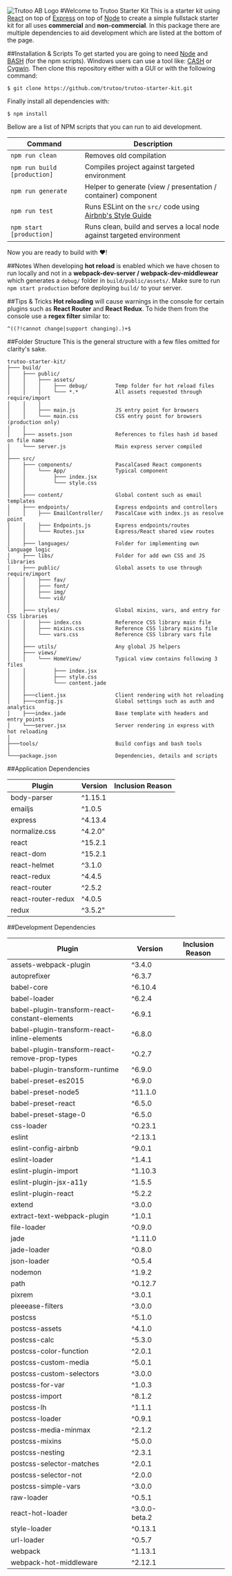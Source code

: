 ![Trutoo AB Logo](https://drive.google.com/uc?export=view&id=0B5KlDmyjVFzZTlJrZmJKeXMyMEk)
#Welcome to Trutoo Starter Kit
This is a starter kit using [React](https://facebook.github.io/react/) on top of [Express](http://expressjs.com/) on top of [Node](https://nodejs.org/en/) to create a simple fullstack starter kit for all uses **commercial** and **non-commercial**. In this package there are multiple dependencies to aid development which are listed at the bottom of the page.

##Installation & Scripts
To get started you are going to need [Node](https://nodejs.org/en/) and [BASH](https://en.wikipedia.org/wiki/Bash_(Unix_shell)) (for the npm scripts). Windows users can use a tool like: [CASH](https://github.com/dthree/cash) or [Cygwin](https://www.cygwin.com/). Then clone this repository either with a GUI or with the following command:

	$ git clone https://github.com/trutoo/trutoo-starter-kit.git

Finally install all dependencies with:

	$ npm install

Bellow are a list of NPM scripts that you can run to aid development.

|Command|Description|
|---|---|
|`npm run clean`|Removes old compilation|
|`npm run build [production]`|Compiles project against targeted environment|
|`npm run generate`|Helper to generate (view / presentation / container) component|
|`npm run test`|Runs ESLint on the `src/` code using [Airbnb's Style Guide](https://github.com/airbnb/javascript)|
|`npm start [production]`|Runs clean, build and serves a local node against targeted environment|

Now you are ready to build with ❤!

##Notes
When developing **hot reload** is enabled which we have chosen to run locally and not in a **webpack-dev-server / webpack-dev-middlewear** which generates a `debug/` folder in `build/public/assets/`. Make sure to run `npm start production` before deploying `build/` to your server.

##Tips & Tricks
**Hot reloading** will cause warnings in the console for certain plugins such as **React Router** and **React Redux**. To hide them from the console use a **regex filter** similar to:

	^((?!cannot change|support changing).)+$

##Folder Structure
This is the general structure with a few files omitted for clarity's sake.

	trutoo-starter-kit/
	├─── build/
	│    ├─── public/
	│    │    ├─── assets/
	│    │    │    ├─── debug/         Temp folder for hot reload files
	│    │    │    └─── *.*            All assets requested through require/import
	│    │    │
	│    │    ├─── main.js             JS entry point for browsers
	│    │    └─── main.css            CSS entry point for browsers (production only)
	│    │   
	│    ├─── assets.json              References to files hash id based on file name
	│    └─── server.js                Main express server compiled
	│
	├─── src/
	│    ├─── components/              PascalCased React components
	│    │    └─── App/                Typical component
	│    │         ├─── index.jsx
	│    │         └─── style.css
	│    │
	│    ├─── content/                 Global content such as email templates
	│    ├─── endpoints/               Express endpoints and controllers
	│    │    ├─── EmailController/    PascalCase with index.js as resolve point
	│    │    ├─── Endpoints.js        Express endpoints/routes
	│    │    └─── Routes.jsx          Express/React shared view routes
	│    │
	│    ├─── languages/               Folder for implementing own language logic
	│    ├─── libs/                    Folder for add own CSS and JS libraries
	│    ├─── public/                  Global assets to use through require/import
	│    │    ├─── fav/
	│    │    ├─── font/
	│    │    ├─── img/
	│    │    └─── vid/
	│    │
	│    ├─── styles/                  Global mixins, vars, and entry for CSS libraries
	│    │    ├─── index.css           Reference CSS library main file
	│    │    ├─── mixins.css          Reference CSS library mixins file
	│    │    └─── vars.css            Reference CSS library vars file
	│    │
	│    ├─── utils/                   Any global JS helpers
	│    ├─── views/
	│    │    └─── HomeView/           Typical view contains following 3 files
	│    │         ├─── index.jsx
	│    │         ├─── style.css
	│    │         └─── content.jade
	│    │
	│    ├───client.jsx                Client rendering with hot reloading
	│    ├───config.js                 Global settings such as auth and analytics
	│    ├───index.jade                Base template with headers and entry points
	│    └───server.jsx                Server rendering in express with hot reloading
	│
	├───tools/                         Build configs and bash tools
	│
	└───package.json                   Dependencies, details and scripts

##Application Dependencies

|Plugin|Version|Inclusion Reason|
|---|---|---|
|body-parser|^1.15.1||
|emailjs|^1.0.5||
|express|^4.13.4||
|normalize.css|^4.2.0"||
|react|^15.2.1||
|react-dom|^15.2.1||
|react-helmet|^3.1.0||
|react-redux|^4.4.5||
|react-router|^2.5.2||
|react-router-redux|^4.0.5||
|redux|^3.5.2"||

##Development Dependencies

|Plugin|Version|Inclusion Reason|
|---|---|---|
|assets-webpack-plugin|^3.4.0||
|autoprefixer|^6.3.7||
|babel-core|^6.10.4||
|babel-loader|^6.2.4||
|babel-plugin-transform-react-constant-elements|^6.9.1||
|babel-plugin-transform-react-inline-elements|^6.8.0||
|babel-plugin-transform-react-remove-prop-types|^0.2.7||
|babel-plugin-transform-runtime|^6.9.0||
|babel-preset-es2015|^6.9.0||
|babel-preset-node5|^11.1.0||
|babel-preset-react|^6.5.0||
|babel-preset-stage-0|^6.5.0||
|css-loader|^0.23.1||
|eslint|^2.13.1||
|eslint-config-airbnb|^9.0.1||
|eslint-loader|^1.4.1||
|eslint-plugin-import|^1.10.3||
|eslint-plugin-jsx-a11y|^1.5.5||
|eslint-plugin-react|^5.2.2||
|extend|^3.0.0||
|extract-text-webpack-plugin|^1.0.1||
|file-loader|^0.9.0||
|jade|^1.11.0||
|jade-loader|^0.8.0||
|json-loader|^0.5.4||
|nodemon|^1.9.2||
|path|^0.12.7||
|pixrem|^3.0.1||
|pleeease-filters|^3.0.0||
|postcss|^5.1.0||
|postcss-assets|^4.1.0||
|postcss-calc|^5.3.0||
|postcss-color-function|^2.0.1||
|postcss-custom-media|^5.0.1||
|postcss-custom-selectors|^3.0.0||
|postcss-for-var|^1.0.3||
|postcss-import|^8.1.2||
|postcss-lh|^1.1.1||
|postcss-loader|^0.9.1||
|postcss-media-minmax|^2.1.2||
|postcss-mixins|^5.0.0||
|postcss-nesting|^2.3.1||
|postcss-selector-matches|^2.0.1||
|postcss-selector-not|^2.0.0||
|postcss-simple-vars|^3.0.0||
|raw-loader|^0.5.1||
|react-hot-loader|^3.0.0-beta.2||
|style-loader|^0.13.1||
|url-loader|^0.5.7||
|webpack|^1.13.1||
|webpack-hot-middleware|^2.12.1||

